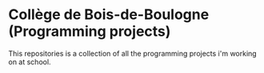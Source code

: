 # Collège de Bois-de-Boulogne (Programming projects)

This repositories is a collection of all the programming projects i'm working on at school.
